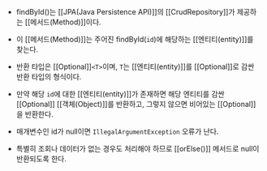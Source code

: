 - findById()는 [[JPA(Java Persistence API)]]의 [[CrudRepository]]가 제공하는 [[메서드(Method)]]이다.
- 이 [[메서드(Method)]]는 주어진 findById(`id`)에 해당하는 [[엔티티(entity)]]를 찾는다.

- 반환 타입은 [[Optional]]`<T>`이며, `T`는 [[엔티티(entity)]]를 [[Optional]]로 감싼 반환 타입의 형식이다.
- 만약 해당 `id`에 대한 [[엔티티(entity)]]가 존재하면 해당 엔티티를 감싼 [[Optional]] [[객체(Object)]]를 반환하고, 그렇지 않으면 비어있는 [[Optional]]을 반환한다.

- 매개변수인 id가 null이면 `IllegalArgumentException` 오류가 난다.
- 특별히 조회나 데이터가 없는 경우도 처리해야 하므로 [[orElse()]] 메서드로 null이 반환되도록 한다.

